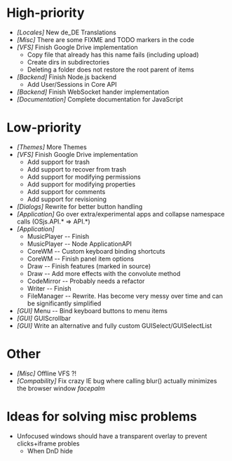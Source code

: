 
# High-priority
* _[Locales]_ New de_DE Translations
* _[Misc]_ There are some FIXME and TODO markers in the code
* _[VFS]_ Finish Google Drive implementation
   - Copy file that already has this name fails (including upload)
   - Create dirs in subdirectories
   - Deleting a folder does not restore the root parent of items
* _[Backend]_ Finish Node.js backend
  - Add User/Sessions in Core API
* _[Backend]_ Finish WebSocket hander implementation
* _[Documentation]_ Complete documentation for JavaScript

# Low-priority
* _[Themes]_ More Themes
* _[VFS]_ Finish Google Drive implementation
   - Add support for trash
   - Add support to recover from trash
   - Add support for modifying permissions
   - Add support for modifying properties
   - Add support for comments
   - Add support for revisioning
* _[Dialogs]_ Rewrite for better button handling
* _[Application]_ Go over extra/experimental apps and collapse namespace calls (OSjs.API.* => API.*)
* _[Application]_
  - MusicPlayer -- Finish
  - MusicPlayer -- Node ApplicationAPI
  - CoreWM -- Custom keyboard binding shortcuts
  - CoreWM -- Finish panel item options
  - Draw -- Finish features (marked in source)
  - Draw -- Add more effects with the convolute method
  - CodeMirror -- Probably needs a refactor
  - Writer -- Finish
  - FileManager -- Rewrite. Has become very messy over time and can be significantly simplified
* _[GUI]_ Menu -- Bind keyboard buttons to menu items
* _[GUI]_ GUIScrollbar
* _[GUI]_ Write an alternative and fully custom GUISelect/GUISelectList

# Other
* _[Misc]_ Offline VFS ?!
* _[Compability]_ Fix crazy IE bug where calling blur() actually minimizes the browser window *facepalm*

# Ideas for solving misc problems
* Unfocused windows should have a transparent overlay to prevent clicks+iframe probles
  * When DnD hide
